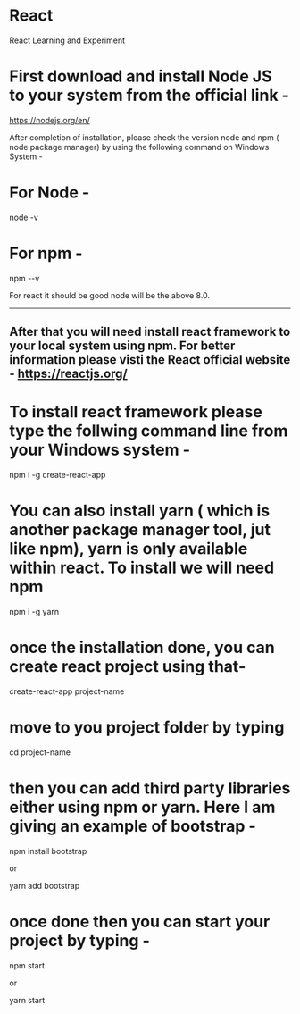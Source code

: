 # React
React Learning and Experiment

# First download and install Node JS to your system from the official link -
https://nodejs.org/en/

After completion of installation, please check the version node and npm ( node package manager) by using the following command on Windows System -

# For Node -
node -v

# For npm -
npm --v

For react it should be good node will be the above 8.0.

--------------------------------------------------------------------------------------------

After that you will need install react framework to your local system using npm.
For better information please visti the React official website - 
https://reactjs.org/ 
----------------------------
# To install react framework please type the follwing command line from your Windows system -
npm i -g create-react-app

# You can also install yarn ( which is another package manager tool, jut like npm), yarn is only available within react. To install we will need npm
npm i -g yarn

# once the installation done, you can create react project using that-
create-react-app project-name

# move to you project folder by typing 
cd project-name

# then you can add third party libraries either using npm or yarn. Here I am giving an example of bootstrap -
npm install bootstrap 

or

yarn add bootstrap

# once done then you can start your project by typing - 
npm start 

or 

yarn start







